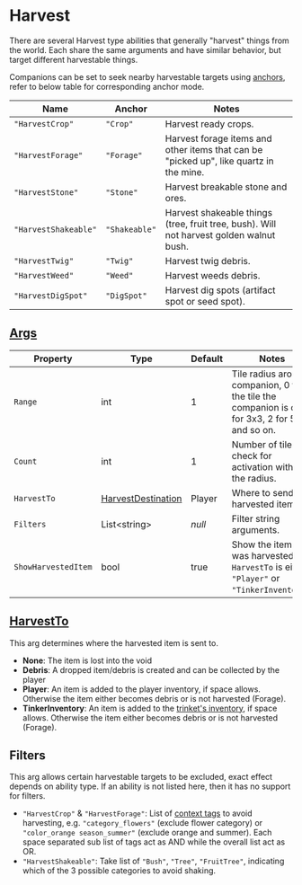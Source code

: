 # Harvest

There are several Harvest type abilities that generally "harvest" things from the world. Each share the same arguments and have similar behavior, but target different harvestable things.

Companions can be set to seek nearby harvestable targets using [anchors](003.1-Anchors.md), refer to below table for corresponding anchor mode.

| Name | Anchor | Notes |
| ---- | ------ | ----- |
| `"HarvestCrop"` | `"Crop"` | Harvest ready crops. |
| `"HarvestForage"` | `"Forage"` | Harvest forage items and other items that can be "picked up", like quartz in the mine. |
| `"HarvestStone"` | `"Stone"` | Harvest breakable stone and ores. |
| `"HarvestShakeable"` | `"Shakeable"` | Harvest shakeable things (tree, fruit tree, bush). Will not harvest golden walnut bush. |
| `"HarvestTwig"` | `"Twig"` | Harvest twig debris. |
| `"HarvestWeed"` | `"Weed"` | Harvest weeds debris. |
| `"HarvestDigSpot"` | `"DigSpot"` | Harvest dig spots (artifact spot or seed spot). |

## [Args](~/api/TrinketTinker.Models.AbilityArgs.HarvestArgs.yml)

| Property | Type | Default | Notes |
| -------- | ---- | ------- | ----- |
| `Range` | int | 1 | Tile radius around companion, 0 for the tile the companion is on, 1 for 3x3, 2 for 5x5, and so on. |
| `Count` | int | 1 | Number of tiles to check for activation within the radius. |
| `HarvestTo` | [HarvestDestination](~/api/TrinketTinker.Models.AbilityArgs.HarvestDestination.yml) | Player | Where to send the harvested item. |
| `Filters` | List\<string\> | _null_ | Filter string arguments. |
| `ShowHarvestedItem` | bool | true | Show the item that was harvested, if `HarvestTo` is either `"Player"` or `"TinkerInventory"`. |

## [HarvestTo](~/api/TrinketTinker.Models.AbilityArgs.HarvestDestination.yml)

This arg determines where the harvested item is sent to.

- **None**: The item is lost into the void
- **Debris**: A dropped item/debris is created and can be collected by the player
- **Player**: An item is added to the player inventory, if space allows. Otherwise the item either becomes debris or is not harvested (Forage).
- **TinkerInventory**: An item is added to the [trinket's inventory](005.0-Inventory.md), if space allows. Otherwise the item either becomes debris or is not harvested (Forage).

## Filters

This arg allows certain harvestable targets to be excluded, exact effect depends on ability type. If an ability is not listed here, then it has no support for filters.

- `"HarvestCrop"` & `"HarvestForage"`: List of [context tags](https://stardewvalleywiki.com/Modding:Common_data_field_types#Context_tag) to avoid harvesting, e.g. `"category_flowers"` (exclude flower category) or `"color_orange season_summer"` (exclude orange and summer). Each space separated sub list of tags act as AND while the overall list act as OR.
- `"HarvestShakeable"`: Take list of `"Bush"`, `"Tree"`, `"FruitTree"`, indicating which of the 3 possible categories to avoid shaking.
